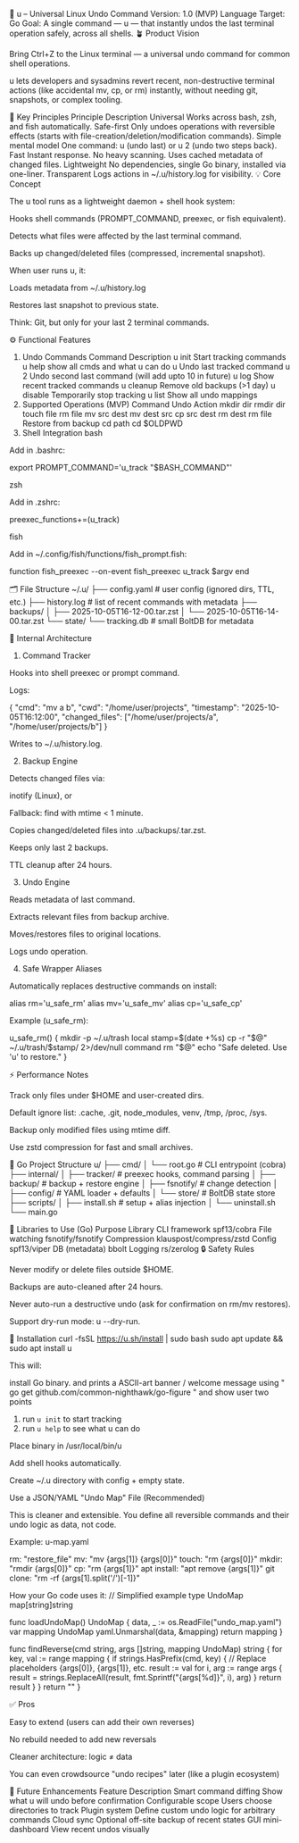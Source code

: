 🧰 u – Universal Linux Undo Command
Version: 1.0 (MVP)
Language Target: Go 
Goal: A single command — u — that instantly undos the last terminal operation safely, across all shells.
🪴 Product Vision

Bring Ctrl+Z to the Linux terminal — a universal undo command for common shell operations.

u lets developers and sysadmins revert recent, non-destructive terminal actions (like accidental mv, cp, or rm) instantly, without needing git, snapshots, or complex tooling.

🎯 Key Principles
Principle	Description
Universal	Works across bash, zsh, and fish automatically.
Safe-first	Only undoes operations with reversible effects (starts with file-creation/deletion/modification commands).
Simple mental model	One command: u (undo last) or u 2 (undo two steps back).
Fast	Instant response. No heavy scanning. Uses cached metadata of changed files.
Lightweight	No dependencies, single Go binary, installed via one-liner.
Transparent	Logs actions in ~/.u/history.log for visibility.
💡 Core Concept

The u tool runs as a lightweight daemon + shell hook system:

Hooks shell commands (PROMPT_COMMAND, preexec, or fish equivalent).

Detects what files were affected by the last terminal command.

Backs up changed/deleted files (compressed, incremental snapshot).

When user runs u, it:

Loads metadata from ~/.u/history.log

Restores last snapshot to previous state.

Think: Git, but only for your last 2 terminal commands.

⚙️ Functional Features
1. Undo Commands
Command	Description
u init  Start tracking commands
u help show all cmds and what u can do
u	Undo last tracked command
u 2	Undo second last command (will add upto 10 in future)
u log	Show recent tracked commands
u cleanup	Remove old backups (>1 day)
u disable	Temporarily stop tracking
u list	Show all undo mappings
2. Supported Operations (MVP)
Command	Undo Action
mkdir dir	rmdir dir
touch file	rm file
mv src dest	mv dest src
cp src dest	rm dest
rm file	Restore from backup
cd path	cd $OLDPWD
3. Shell Integration
bash

Add in .bashrc:

export PROMPT_COMMAND='u_track "$BASH_COMMAND"'

zsh

Add in .zshrc:

preexec_functions+=(u_track)

fish

Add in ~/.config/fish/functions/fish_prompt.fish:

function fish_preexec --on-event fish_preexec
    u_track $argv
end

🗂️ File Structure
~/.u/
├── config.yaml       # user config (ignored dirs, TTL, etc.)
├── history.log       # list of recent commands with metadata
├── backups/
│   ├── 2025-10-05T16-12-00.tar.zst
│   └── 2025-10-05T16-14-00.tar.zst
└── state/
    └── tracking.db   # small BoltDB for metadata

🧠 Internal Architecture
1. Command Tracker

Hooks into shell preexec or prompt command.

Logs:

{
  "cmd": "mv a b",
  "cwd": "/home/user/projects",
  "timestamp": "2025-10-05T16:12:00",
  "changed_files": ["/home/user/projects/a", "/home/user/projects/b"]
}


Writes to ~/.u/history.log.

2. Backup Engine

Detects changed files via:

inotify (Linux), or

Fallback: find with mtime < 1 minute.

Copies changed/deleted files into .u/backups/<timestamp>.tar.zst.

Keeps only last 2 backups.

TTL cleanup after 24 hours.

3. Undo Engine

Reads metadata of last command.

Extracts relevant files from backup archive.

Moves/restores files to original locations.

Logs undo operation.

4. Safe Wrapper Aliases

Automatically replaces destructive commands on install:

alias rm='u_safe_rm'
alias mv='u_safe_mv'
alias cp='u_safe_cp'


Example (u_safe_rm):

u_safe_rm() {
    mkdir -p ~/.u/trash
    local stamp=$(date +%s)
    cp -r "$@" ~/.u/trash/$stamp/ 2>/dev/null
    command rm "$@"
    echo "Safe deleted. Use 'u' to restore."
}

⚡ Performance Notes

Track only files under $HOME and user-created dirs.

Default ignore list: .cache, .git, node_modules, venv, /tmp, /proc, /sys.

Backup only modified files using mtime diff.

Use zstd compression for fast and small archives.

🧩 Go Project Structure
u/
├── cmd/
│   └── root.go        # CLI entrypoint (cobra)
├── internal/
│   ├── tracker/       # preexec hooks, command parsing
│   ├── backup/        # backup + restore engine
│   ├── fsnotify/      # change detection
│   ├── config/        # YAML loader + defaults
│   └── store/         # BoltDB state store
├── scripts/
│   ├── install.sh     # setup + alias injection
│   └── uninstall.sh
└── main.go

🧠 Libraries to Use (Go)
Purpose	Library
CLI framework	spf13/cobra
File watching	fsnotify/fsnotify
Compression	klauspost/compress/zstd
Config	spf13/viper
DB (metadata)	bbolt
Logging	rs/zerolog
🔒 Safety Rules

Never modify or delete files outside $HOME.

Backups are auto-cleaned after 24 hours.

Never auto-run a destructive undo (ask for confirmation on rm/mv restores).

Support dry-run mode: u --dry-run.

🚀 Installation
curl -fsSL https://u.sh/install | sudo bash 
sudo apt update && sudo apt install u

This will:

install Go binary. and prints a ASCII-art banner / welcome message 
using " go get github.com/common-nighthawk/go-figure "
and show user two points 
1. run `u init` to start tracking
2. run `u help` to see what u can do

Place binary in /usr/local/bin/u

Add shell hooks automatically.

Create ~/.u directory with config + empty state.

Use a JSON/YAML "Undo Map" File (Recommended)

This is cleaner and extensible.
You define all reversible commands and their undo logic as data, not code.

Example: u-map.yaml

rm: "restore_file"
mv: "mv {args[1]} {args[0]}"
touch: "rm {args[0]}"
mkdir: "rmdir {args[0]}"
cp: "rm {args[1]}"
apt install: "apt remove {args[1]}"
git clone: "rm -rf {args[1].split('/')[-1]}"

How your Go code uses it:
// Simplified example
type UndoMap map[string]string

func loadUndoMap() UndoMap {
    data, _ := os.ReadFile("undo_map.yaml")
    var mapping UndoMap
    yaml.Unmarshal(data, &mapping)
    return mapping
}

func findReverse(cmd string, args []string, mapping UndoMap) string {
    for key, val := range mapping {
        if strings.HasPrefix(cmd, key) {
            // Replace placeholders {args[0]}, {args[1]}, etc.
            result := val
            for i, arg := range args {
                result = strings.ReplaceAll(result, fmt.Sprintf("{args[%d]}", i), arg)
            }
            return result
        }
    }
    return ""
}

✅ Pros

Easy to extend (users can add their own reverses)

No rebuild needed to add new reversals

Cleaner architecture: logic ≠ data

You can even crowdsource "undo recipes" later (like a plugin ecosystem)

🧭 Future Enhancements
Feature	Description
Smart command diffing	Show what u will undo before confirmation
Configurable scope	Users choose directories to track
Plugin system	Define custom undo logic for arbitrary commands
Cloud sync	Optional off-site backup of recent states
GUI mini-dashboard	View recent undos visually
